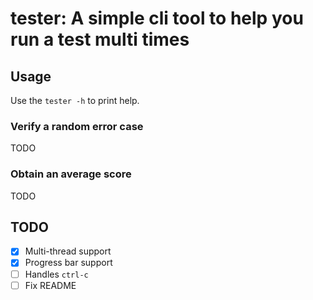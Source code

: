 # tester: A simple cli tool to help you run a test multi times

## Usage

Use the `tester -h` to print help.

### Verify a random error case

TODO

### Obtain an average score

TODO

## TODO

- [x] Multi-thread support
- [x] Progress bar support
- [ ] Handles `ctrl-c`
- [ ] Fix README

